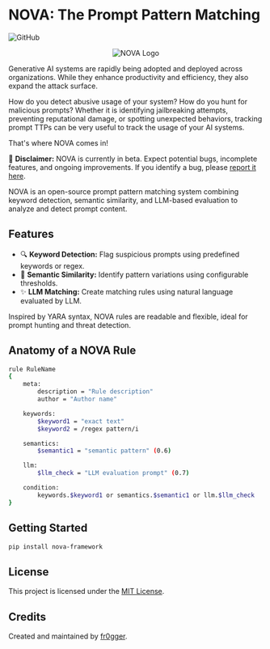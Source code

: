 # NOVA: The Prompt Pattern Matching

![GitHub](https://img.shields.io/github/fr0gger/nova-framework)

<p align="center">
    <img src="nova_doc/docs/nova.svg" alt="NOVA Logo">
</p>

Generative AI systems are rapidly being adopted and deployed across organizations. While they enhance productivity and efficiency, they also expand the attack surface.

How do you detect abusive usage of your system? How do you hunt for malicious prompts? Whether it is identifying jailbreaking attempts, preventing reputational damage, or spotting unexpected behaviors, tracking prompt TTPs can be very useful to track the usage of your AI systems.

That's where NOVA comes in!

🚧 **Disclaimer:** NOVA is currently in beta. Expect potential bugs, incomplete features, and ongoing improvements. If you identify a bug, please [report it here](https://github.com/fr0gger/nova-framework/issues).

NOVA is an open-source prompt pattern matching system combining keyword detection, semantic similarity, and LLM-based evaluation to analyze and detect prompt content.

## Features

- 🔍 **Keyword Detection:** Flag suspicious prompts using predefined keywords or regex.
- 💬 **Semantic Similarity:** Identify pattern variations using configurable thresholds.
- ✨ **LLM Matching:** Create matching rules using natural language evaluated by LLM.

Inspired by YARA syntax, NOVA rules are readable and flexible, ideal for prompt hunting and threat detection.

## Anatomy of a NOVA Rule

```bash
rule RuleName
{
    meta:
        description = "Rule description"
        author = "Author name"

    keywords:
        $keyword1 = "exact text"
        $keyword2 = /regex pattern/i

    semantics:
        $semantic1 = "semantic pattern" (0.6)

    llm:
        $llm_check = "LLM evaluation prompt" (0.7)

    condition:
        keywords.$keyword1 or semantics.$semantic1 or llm.$llm_check
}
```

## Getting Started

```bash
pip install nova-framework
```

## License

This project is licensed under the [MIT License](LICENSE).

## Credits

Created and maintained by [fr0gger](https://github.com/fr0gger).